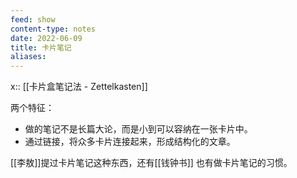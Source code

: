 ```yaml
---
feed: show
content-type: notes
date: 2022-06-09
title: 卡片笔记
aliases: 
---
```


x:: [[卡片盒笔记法 - Zettelkasten]]

两个特征：
- 做的笔记不是长篇大论，而是小到可以容纳在一张卡片中。
- 通过链接，将众多卡片连接起来，形成结构化的文章。

[[李敖]]提过卡片笔记这种东西，还有[[钱钟书]] 也有做卡片笔记的习惯。
